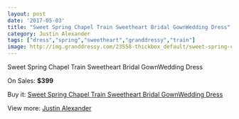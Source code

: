 ```yaml
---
layout: post
date: '2017-05-03'
title: "Sweet Spring Chapel Train Sweetheart Bridal GownWedding Dress"
category: Justin Alexander
tags: ["dress","spring","sweetheart","granddressy","train"]
image: http://img.granddressy.com/23558-thickbox_default/sweet-spring-chapel-train-sweetheart-bridal-gownwedding-dress.jpg
---
```

Sweet Spring Chapel Train Sweetheart Bridal GownWedding Dress

On Sales: **$399**
<a href="https://www.granddressy.com/en/justin-alexander/22469-sweet-spring-chapel-train-sweetheart-bridal-gownwedding-dress.html"><amp-img layout="responsive" width="600" height="600" src="//img.granddressy.com/23558-thickbox_default/sweet-spring-chapel-train-sweetheart-bridal-gownwedding-dress.jpg" alt="Sweet Spring Chapel Train Sweetheart Bridal GownWedding Dress 0" /></a>

Buy it: [Sweet Spring Chapel Train Sweetheart Bridal GownWedding Dress](https://www.granddressy.com/en/justin-alexander/22469-sweet-spring-chapel-train-sweetheart-bridal-gownwedding-dress.html "Sweet Spring Chapel Train Sweetheart Bridal GownWedding Dress")

View more: [Justin Alexander](https://www.granddressy.com/en/88-justin-alexander "Justin Alexander")